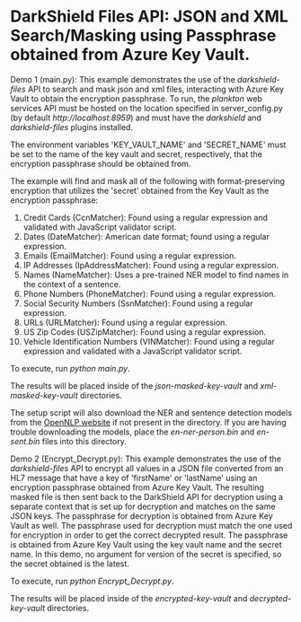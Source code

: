 # DarkShield Files API: JSON and XML Search/Masking using Passphrase obtained from Azure Key Vault.
Demo 1 (main.py):
This example demonstrates the use of the *darkshield-files* API to search and mask json
and xml files, interacting with Azure Key Vault to obtain the encryption passphrase. To run, the *plankton* web services API must be hosted on 
the location specified in server_config.py (by default *http://localhost:8959*) and must have the *darkshield* and *darkshield-files* plugins 
installed.

The environment variables 'KEY_VAULT_NAME' and 'SECRET_NAME' must be set to the name of
the key vault and secret, respectively, that the encryption passphrase should be obtained from.

The example will find and mask all of the following with format-preserving encryption 
that utilizes the 'secret' obtained from the Key Vault as the encryption passphrase:

1. Credit Cards (CcnMatcher): Found using a regular expression and validated with JavaScript validator script.
2. Dates (DateMatcher): American date format; found using a regular expression.
3. Emails (EmailMatcher): Found using a regular expression.
4. IP Addresses (IpAddressMatcher): Found using a regular expression.
5. Names (NameMatcher): Uses a pre-trained NER model to find names in the context of a sentence.
6. Phone Numbers (PhoneMatcher): Found using a regular expression.
7. Social Security Numbers (SsnMatcher): Found using a regular expression.
8. URLs (URLMatcher): Found using a regular expression.
9. US Zip Codes (USZipMatcher): Found using a regular expression.
10. Vehicle Identification Numbers (VINMatcher): Found using a regular expression and validated with a JavaScript validator script.


To execute, run *python main.py*.

The results will be placed inside of the *json-masked-key-vault* and *xml-masked-key-vault* directories.

The setup script will also download the NER and sentence detection models from the
[OpenNLP website](http://opennlp.sourceforge.net/models-1.5/) if not present in the
directory. If you are having trouble downloading the models, place the *en-ner-person.bin*
and *en-sent.bin* files into this directory.

Demo 2 (Encrypt_Decrypt.py):
This example demonstrates the use of the *darkshield-files* API to encrypt all values in a JSON file converted from an HL7 message that have a key 
of 'firstName' or 'lastName' using an encryption passphrase obtained from Azure Key Vault. The resulting masked file is then sent 
back to the DarkShield API for decryption using a separate context that is set up for decryption and matches on the same JSON keys. 
The passphrase for decryption is obtained from Azure Key Vault as well. The passphrase used for decryption must match the one used for 
encryption in order to get the correct decrypted result. The passphrase is obtained from Azure Key Vault using the key vault name 
and the secret name. In this demo, no argument for version of the secret is specified, so the secret obtained is the latest.

To execute, run *python Encrypt_Decrypt.py*.

The results will be placed inside of the *encrypted-key-vault* and *decrypted-key-vault* directories.